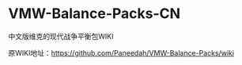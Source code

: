 # VMW-Balance-Packs-CN
中文版维克的现代战争平衡包WIKI

原WIKI地址：https://github.com/Paneedah/VMW-Balance-Packs/wiki
